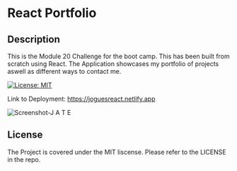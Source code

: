 # React Portfolio

## Description

This is the Module 20 Challenge for the boot camp. This has been built from scratch using React. The Application showcases my portfolio of projects aswell as different ways to contact me.

[![License: MIT](https://img.shields.io/badge/License-MIT-yellow.svg)](https://opensource.org/licenses/MIT)

Link to Deployment: https://joguesreact.netlify.app

![Screenshot-J A T E](https://github.com/jef1197/Just-Another-Text-Editor/assets/48005017/561c7f34-ae6e-4600-b7bd-968a671c9d92)

## License
 
The Project is covered under the MIT liscense. Please refer to the LICENSE in the repo.
